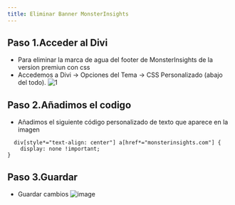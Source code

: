 ```yaml
---
title: Eliminar Banner MonsterInsights
---
```


## Paso 1.Acceder al Divi
- Para eliminar la marca de agua del footer de MonsterInsights de la version premiun con css
- Accedemos a Divi -> Opciones del Tema -> CSS Personalizado (abajo del todo).
![1](https://github.com/user-attachments/assets/f0d6a918-0b99-469f-ada9-2834ae8d7cce)

## Paso 2.Añadimos el codigo
- Añadimos el siguiente código personalizado de texto que aparece en la imagen

```
  div[style*="text-align: center"] a[href*="monsterinsights.com"] {
    display: none !important;
}
```

## Paso 3.Guardar
- Guardar cambios
![image](https://github.com/user-attachments/assets/ee9d794c-3658-438f-901d-cec0656e6550)
